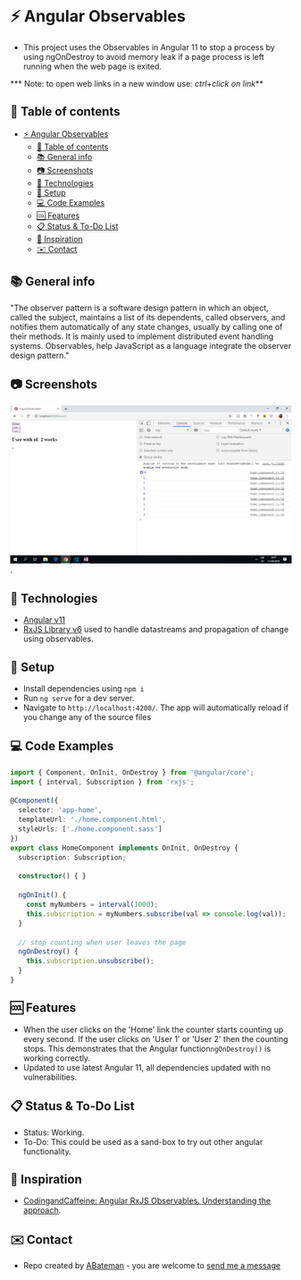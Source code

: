 # :zap: Angular Observables

* This project uses the Observables in Angular 11 to stop a process by using ngOnDestroy to avoid memory leak if a page process is left running when the web page is exited.

*** Note: to open web links in a new window use: _ctrl+click on link_**

## :page_facing_up: Table of contents

* [:zap: Angular Observables](#zap-angular-observables)
  * [:page_facing_up: Table of contents](#page_facing_up-table-of-contents)
  * [:books: General info](#books-general-info)
  * [:camera: Screenshots](#camera-screenshots)
  * [:signal_strength: Technologies](#signal_strength-technologies)
  * [:floppy_disk: Setup](#floppy_disk-setup)
  * [:computer: Code Examples](#computer-code-examples)
  * [:cool: Features](#cool-features)
  * [:clipboard: Status & To-Do List](#clipboard-status--to-do-list)
  * [:clap: Inspiration](#clap-inspiration)
  * [:envelope: Contact](#envelope-contact)

## :books: General info

"The observer pattern is a software design pattern in which an object, called the subject, maintains a list of its dependents, called observers, and notifies them automatically of any state changes, usually by calling one of their methods. It is mainly used to implement distributed event handling systems. Observables, help JavaScript as a language integrate the observer design pattern."

## :camera: Screenshots

![Example screenshot](./img/observables.png).

## :signal_strength: Technologies

* [Angular v11](https://angular.io/)
* [RxJS Library v6](https://angular.io/guide/rx-library) used to handle datastreams and propagation of change using observables.

## :floppy_disk: Setup

* Install dependencies using `npm i`
* Run `ng serve` for a dev server.
* Navigate to `http://localhost:4200/`. The app will automatically reload if you change any of the source files

## :computer: Code Examples

```typescript
import { Component, OnInit, OnDestroy } from '@angular/core';
import { interval, Subscription } from 'rxjs';

@Component({
  selector: 'app-home',
  templateUrl: './home.component.html',
  styleUrls: ['./home.component.sass']
})
export class HomeComponent implements OnInit, OnDestroy {
  subscription: Subscription;

  constructor() { }

  ngOnInit() {
    const myNumbers = interval(1000);
    this.subscription = myNumbers.subscribe(val => console.log(val));
  }

  // stop counting when user leaves the page
  ngOnDestroy() {
    this.subscription.unsubscribe();
  }
}

```

## :cool: Features

* When the user clicks on the 'Home' link the counter starts counting up every second. If the user clicks on 'User 1' or 'User 2' then the counting stops. This demonstrates that the Angular function`ngOnDestroy()` is working correctly.
* Updated to use latest Angular 11, all dependencies updated with no vulnerabilities.

## :clipboard: Status & To-Do List

* Status: Working.
* To-Do: This could be used as a sand-box to try out other angular functionality.

## :clap: Inspiration

* [CodingandCaffeine: Angular RxJS Observables. Understanding the approach](https://www.youtube.com/watch?v=R7Y8k8mHEeA).

## :envelope: Contact

* Repo created by [ABateman](https://www.andrewbateman.org) - you are welcome to [send me a message](https://andrewbateman.org/contact)
